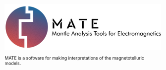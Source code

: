 <img src="https://github.com/sinanozaydin/MATE/blob/master/mate_src/mate_full.png">

MATE is a software for making interpretations of the magnetotelluric models.
